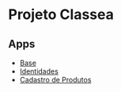 # Projeto Classea
## Apps
- [Base](base/base.md)
- [Identidades](identidade/identidade.md)
- [Cadastro de Produtos](/cadastro_produto/cadastro_produto.md)
